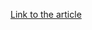 [Link to the article](https://www.securityweek.com/sonicwall-patches-6-vulnerabilities-in-secure-access-gateway/)
